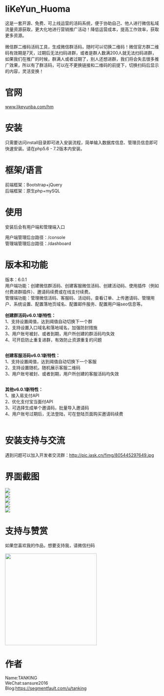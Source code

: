 # liKeYun_Huoma
这是一套开源、免费、可上线运营的活码系统，便于协助自己、他人进行微信私域流量资源获取，更大化地进行营销推广活动！降低运营成本，提高工作效率，获取更多资源。<br/><br/>
微信群二维码活码工具，生成微信群活码，随时可以切换二维码！微信官方群二维码有效期是7天，过期后无法扫码进群，或者是群人数满200人就无法扫码进群，如果我们在推广的时候，群满人或者过期了，别人还想进群，我们将会失去很多推广效果，所以有了群活码，可以在不更换链接和二维码的前提下，切换扫码后显示的内容，灵活变换！

# 官网
www.likeyunba.com/hm

# 安装
只需要访问install目录即可进入安装流程，简单输入数据库信息、管理员信息即可快速安装。请在php5.6 - 7.2版本内安装。

# 框架/语言
前端框架：Bootstrap+jQuery<br/>
后端框架：原生php+mySQL

# 使用
安装后会有用户端和管理端入口<br/>

用户端管理后台路径：/console<br/>
管理端管理后台路径：/dashboard<br/>

# 版本和功能
版本：6.0.1<br/>
用户端功能：创建微信群活码、创建客服微信活码、创建活动码、使用插件（例如付费进群插件）、邀请码续费或在线支付续费。<br/>
管理端功能：管理微信活码、客服码、活动码，查看订单、上传邀请码、管理用户、系统设置、配置落地页域名、配置邮件服务、配置用户端seo信息等。<br/><br/>
**创建群活码v6.0.1新特性：**<br/>
1、支持设置阈值，达到阈值自动切换下一个群<br/>
2、支持设置入口域名和落地域名，加强防封措施<br/>
3、用户账号被封、或者到期，用户所创建的群活码均失效<br/>
4、可开启防止重复进群，有效防止资源重复的问题<br/><br/>

**创建客服活码v6.0.1新特性：**<br/>
1、支持设置阈值，达到阈值自动切换下一个客服<br/>
2、支持设置随机，随机展示客服二维码<br/>
3、用户账号被封、或者到期，用户所创建的客服活码均失效<br/><br/>

**其他v6.0.1新特性：**<br/>
1、接入易支付API<br/>
2、优化支付宝当面付API<br/>
3、可选择生成单个邀请码，批量导入邀请码<br/>
4、用户账号过期后，无法登陆，可在登陆页面购买邀请码续费<br/><br/>

# 安装支持与交流
遇到问题可以加入开发者交流群：http://pic.iask.cn/fimg/805445297649.jpg

# 界面截图
<img src="https://p.pstatp.com/origin/pgc-image/8e35fd001c4f4eeb9583c16f4c49a7d5" /><br/>
<img src="https://p.pstatp.com/origin/pgc-image/551239b6214442218d92caa42e3a3b44" /><br/>
<img src="https://p.pstatp.com/origin/pgc-image/8f744f7074de49539e68e8326ad80979" /><br/>
<img src="https://p.pstatp.com/origin/pgc-image/7cfb0f097f6f4026b248af08cdc3d692" /><br/>
<img src="https://p.pstatp.com/origin/pgc-image/6aa55bf4b80b4223ad1e95c7252ad306" /><br/>

# 支持与赞赏
如果您喜欢我的作品，想要支持我，请微信扫码<br/><br/>
<img src="https://p.pstatp.com/origin/pgc-image/c4f1d6b7532445debd0bedc88bb71d1f" width="300"/>

# 作者
Name:TANKING<br/>
WeChat:sansure2016<br/>
Blog:https://segmentfault.com/u/tanking<br/>
